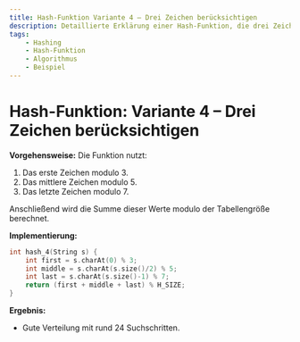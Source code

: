 ```yaml
---
title: Hash-Funktion Variante 4 – Drei Zeichen berücksichtigen
description: Detaillierte Erklärung einer Hash-Funktion, die drei Zeichen des Strings kombiniert, um den Hash-Wert zu berechnen.
tags:
    - Hashing
    - Hash-Funktion
    - Algorithmus
    - Beispiel
---
```


# Hash-Funktion: Variante 4 – Drei Zeichen berücksichtigen

**Vorgehensweise:**
Die Funktion nutzt:
1. Das erste Zeichen modulo 3.
2. Das mittlere Zeichen modulo 5.
3. Das letzte Zeichen modulo 7.

Anschließend wird die Summe dieser Werte modulo der Tabellengröße berechnet.

**Implementierung:**
```c
int hash_4(String s) {
    int first = s.charAt(0) % 3;
    int middle = s.charAt(s.size()/2) % 5;
    int last = s.charAt(s.size()-1) % 7;
    return (first + middle + last) % H_SIZE;
}
```

**Ergebnis:**
- Gute Verteilung mit rund 24 Suchschritten.

